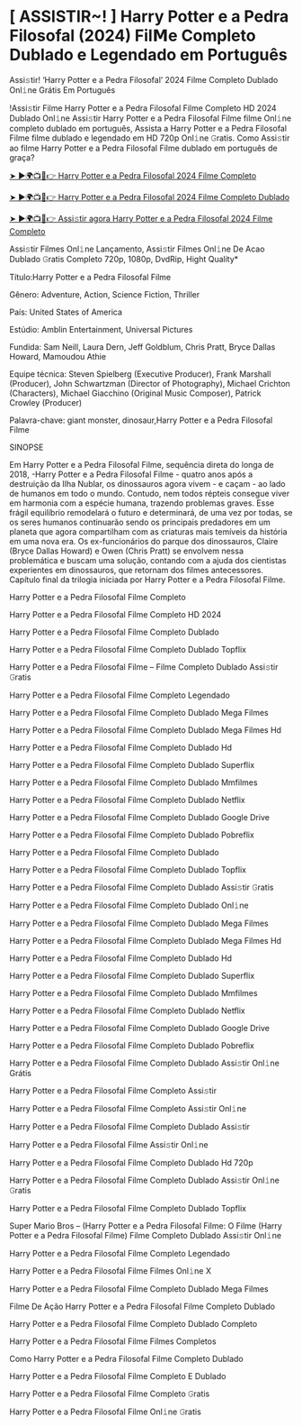 # [ ASSISTIR~! ] Harry Potter e a Pedra Filosofal (2024) Fil𝗠e Completo Dublado e Legendado em Português
Assi𝚜tir! ‘Harry Potter e a Pedra Filosofal’ 2024 Filme Completo Dublado Onl𝚒ne Grátis Em Português

!Assi𝚜tir Filme Harry Potter e a Pedra Filosofal Filme Completo HD 2024 Dublado Onl𝚒ne Assi𝚜tir Harry Potter e a Pedra Filosofal Filme filme Onl𝚒ne completo dublado em português, Assista a Harry Potter e a Pedra Filosofal Filme filme dublado e legendado em HD 720p Onl𝚒ne 𝙶ratis. Como Assi𝚜tir ao filme Harry Potter e a Pedra Filosofal Filme dublado em português de graça?

[➤ ►🌍📺📱👉 Harry Potter e a Pedra Filosofal 2024 Filme Completo](https://cutt.ly/meQS0CPe)

[➤ ►🌍📺📱👉 Harry Potter e a Pedra Filosofal 2024 Filme Completo Dublado](https://cutt.ly/meQS0CPe)

[➤ ►🌍📺📱👉 Assi𝚜tir agora Harry Potter e a Pedra Filosofal 2024 Filme Completo](https://cutt.ly/meQS0CPe)

Assi𝚜tir Filmes Onl𝚒ne Lançamento, Assi𝚜tir Filmes Onl𝚒ne De Acao Dublado 𝙶ratis Completo 720p, 1080p, DvdRip, Hight Quality*



Título:Harry Potter e a Pedra Filosofal Filme



Gênero: Adventure, Action, Science Fiction, Thriller



País: United States of America



Estúdio: Amblin Entertainment, Universal Pictures



Fundida: Sam Neill, Laura Dern, Jeff Goldblum, Chris Pratt, Bryce Dallas Howard, Mamoudou Athie



Equipe técnica: Steven Spielberg (Executive Producer), Frank Marshall (Producer), John Schwartzman (Director of Photography), Michael Crichton (Characters), Michael Giacchino (Original Music Composer), Patrick Crowley (Producer)



Palavra-chave: giant monster, dinosaur,Harry Potter e a Pedra Filosofal Filme



SINOPSE



Em Harry Potter e a Pedra Filosofal Filme, sequência direta do longa de 2018, -Harry Potter e a Pedra Filosofal Filme - quatro anos após a destruição da Ilha Nublar, os dinossauros agora vivem - e caçam - ao lado de humanos em todo o mundo. Contudo, nem todos répteis consegue viver em harmonia com a espécie humana, trazendo problemas graves. Esse frágil equilíbrio remodelará o futuro e determinará, de uma vez por todas, se os seres humanos continuarão sendo os principais predadores em um planeta que agora compartilham com as criaturas mais temíveis da história em uma nova era. Os ex-funcionários do parque dos dinossauros, Claire (Bryce Dallas Howard) e Owen (Chris Pratt) se envolvem nessa problemática e buscam uma solução, contando com a ajuda dos cientistas experientes em dinossauros, que retornam dos filmes antecessores. Capítulo final da trilogia iniciada por Harry Potter e a Pedra Filosofal Filme.



Harry Potter e a Pedra Filosofal Filme Completo



Harry Potter e a Pedra Filosofal Filme Completo HD 2024



Harry Potter e a Pedra Filosofal Filme Completo Dublado



Harry Potter e a Pedra Filosofal Filme Completo Dublado Topflix



Harry Potter e a Pedra Filosofal Filme – Filme Completo Dublado Assi𝚜tir 𝙶ratis



Harry Potter e a Pedra Filosofal Filme Completo Legendado



Harry Potter e a Pedra Filosofal Filme Completo Dublado Mega Filmes



Harry Potter e a Pedra Filosofal Filme Completo Dublado Mega Filmes Hd



Harry Potter e a Pedra Filosofal Filme Completo Dublado Hd



Harry Potter e a Pedra Filosofal Filme Completo Dublado Superflix



Harry Potter e a Pedra Filosofal Filme Completo Dublado Mmfilmes



Harry Potter e a Pedra Filosofal Filme Completo Dublado Netflix



Harry Potter e a Pedra Filosofal Filme Completo Dublado Google Drive



Harry Potter e a Pedra Filosofal Filme Completo Dublado Pobreflix



Harry Potter e a Pedra Filosofal Filme Completo Dublado



Harry Potter e a Pedra Filosofal Filme Completo Dublado Topflix



Harry Potter e a Pedra Filosofal Filme Completo Dublado Assi𝚜tir 𝙶ratis



Harry Potter e a Pedra Filosofal Filme Completo Dublado Onl𝚒ne



Harry Potter e a Pedra Filosofal Filme Completo Dublado Mega Filmes



Harry Potter e a Pedra Filosofal Filme Completo Dublado Mega Filmes Hd



Harry Potter e a Pedra Filosofal Filme Completo Dublado Hd



Harry Potter e a Pedra Filosofal Filme Completo Dublado Superflix



Harry Potter e a Pedra Filosofal Filme Completo Dublado Mmfilmes



Harry Potter e a Pedra Filosofal Filme Completo Dublado Netflix



Harry Potter e a Pedra Filosofal Filme Completo Dublado Google Drive



Harry Potter e a Pedra Filosofal Filme Completo Dublado Pobreflix



Harry Potter e a Pedra Filosofal Filme Completo Dublado Assi𝚜tir Onl𝚒ne Grátis



Harry Potter e a Pedra Filosofal Filme Completo Assi𝚜tir



Harry Potter e a Pedra Filosofal Filme Completo Assi𝚜tir Onl𝚒ne



Harry Potter e a Pedra Filosofal Filme Completo Dublado Assi𝚜tir



Harry Potter e a Pedra Filosofal Filme Assi𝚜tir Onl𝚒ne



Harry Potter e a Pedra Filosofal Filme Completo Dublado Hd 720p



Harry Potter e a Pedra Filosofal Filme Completo Dublado Assi𝚜tir Onl𝚒ne 𝙶ratis



Harry Potter e a Pedra Filosofal Filme Completo Dublado Topflix



Super Mario Bros – (Harry Potter e a Pedra Filosofal Filme: O Filme (Harry Potter e a Pedra Filosofal Filme) Filme Completo Dublado Assi𝚜tir Onl𝚒ne



Harry Potter e a Pedra Filosofal Filme Completo Legendado



Harry Potter e a Pedra Filosofal Filme Filmes Onl𝚒ne X



Harry Potter e a Pedra Filosofal Filme Completo Dublado Mega Filmes



Filme De Ação Harry Potter e a Pedra Filosofal Filme Completo Dublado



Harry Potter e a Pedra Filosofal Filme Completo Dublado Completo



Harry Potter e a Pedra Filosofal Filme Filmes Completos



Como Harry Potter e a Pedra Filosofal Filme Completo Dublado



Harry Potter e a Pedra Filosofal Filme Completo E Dublado



Harry Potter e a Pedra Filosofal Filme Completo 𝙶ratis



Harry Potter e a Pedra Filosofal Filme Onl𝚒ne 𝙶ratis

